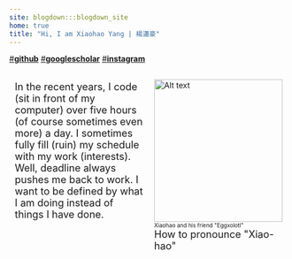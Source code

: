 ```yaml
---
site: blogdown:::blogdown_site
home: true
title: "Hi, I am Xiaohao Yang | 楊瀟豪"
---
```


[#**github**](https://github.com/billbillbilly)
[#**googlescholar**](https://scholar.google.com/citations?hl=en&user=7gBKKAUAAAAJ)
[#**instagram**](https://www.instagram.com/xiaohao._y/?utm_source=ig_embed&amp;utm_campaign=loading)

<div>
  <audio id="audio">
    <source src="/images/xiaohao.mp3" type="audio/mpeg">
    Your browser does not support the audio element.
  </audio>
</div>

<div style="display: flex;">
  <div style="flex: 50%; margin: 0 10px;">
    <p style="font-size: min(18px,3vw);">
      In the recent years, I code (sit in front of my computer) over five hours (of course sometimes even more) a day. I sometimes fully fill (ruin) my schedule with my work (interests). Well, deadline always pushes me back to work. I want to be defined by what I am doing instead of things I have done. 
    </p>
  </div>
  <div style="flex: 50%; margin: 15px 10px;">
    <img src="/images/meANDcat.png" alt="Alt text" style="width: 100%;">
    <p style="font-size: min(10px,2vw); margin: 0 0 0;">Xiaohao and his friend "Eggxolotl"</p>
    <p style="font-size: min(18px,3vw); margin: 0 0 0;">How to pronounce "Xiao-hao"
    <i class="fa-solid fa-volume-low" id="play-button"></i>
  </p>
  </div>
</div>

<script>
  const audio = document.getElementById("audio");
  const playPauseButton = document.getElementById("play-button");
  playPauseButton.addEventListener("click", () => {
    audio.play();
  });
</script>
